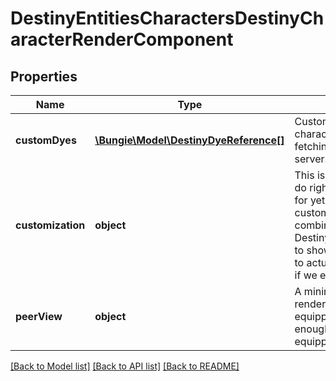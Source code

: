 # DestinyEntitiesCharactersDestinyCharacterRenderComponent

## Properties
Name | Type | Description | Notes
------------ | ------------- | ------------- | -------------
**customDyes** | [**\Bungie\Model\DestinyDyeReference[]**](DestinyDyeReference.md) | Custom dyes, calculated by iterating over the character&#39;s equipped items. Useful for pre-fetching all of the dye data needed from our server. | [optional] 
**customization** | **object** | This is actually something that Spasm.js *doesn&#39;t* do right now, and that we don&#39;t return assets for yet. This is the data about what character customization options you picked. You can combine this with DestinyCharacterCustomizationOptionDefinition to show some cool info, and hopefully someday to actually render a user&#39;s face in 3D. We&#39;ll see if we ever end up with time for that. | [optional] 
**peerView** | **object** | A minimal view of:  - Equipped items  - The rendering-related custom options on those equipped items  Combined, that should be enough to render all of the items on the equipped character. | [optional] 

[[Back to Model list]](../README.md#documentation-for-models) [[Back to API list]](../README.md#documentation-for-api-endpoints) [[Back to README]](../README.md)


